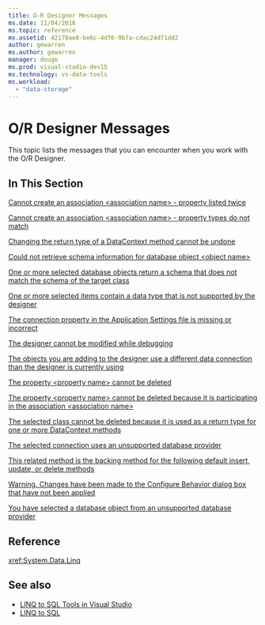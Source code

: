 ```yaml
---
title: O-R Designer Messages
ms.date: 11/04/2016
ms.topic: reference
ms.assetid: 42178ae8-be6c-4df6-9b7a-cdac24d71dd2
author: gewarren
ms.author: gewarren
manager: douge
ms.prod: visual-studio-dev15
ms.technology: vs-data-tools
ms.workload:
  - "data-storage"
---
```

# O/R Designer Messages

This topic lists the messages that you can encounter when you work with the O/R Designer.

## In This Section

 [Cannot create an association \<association name> - property listed twice](../data-tools/cannot-create-an-association-association-name-property-listed-twice.md)

 [Cannot create an association \<association name> - property types do not match](../data-tools/cannot-create-an-association-association-name-property-types-do-not-match.md)

 [Changing the return type of a DataContext method cannot be undone](../data-tools/changing-the-return-type-of-a-datacontext-method-cannot-be-undone.md)

 [Could not retrieve schema information for database object \<object name>](../data-tools/could-not-retrieve-schema-information-for-database-object-object-name.md)

 [One or more selected database objects return a schema that does not match the schema of the target class](../data-tools/one-or-more-selected-database-objects-return-a-schema-that-does-not-match-the-schema-of-the-target-class.md)

 [One or more selected items contain a data type that is not supported by the designer](../data-tools/one-or-more-selected-items-contain-a-data-type-that-is-not-supported-by-the-designer.md)

 [The connection property in the Application Settings file is missing or incorrect](../data-tools/the-connection-property-in-the-application-settings-file-is-missing-or-incorrect.md)

 [The designer cannot be modified while debugging](../data-tools/the-designer-cannot-be-modified-while-debugging.md)

 [The objects you are adding to the designer use a different data connection than the designer is currently using](../data-tools/the-objects-you-are-adding-to-the-designer-use-a-different-data-connection-than-the-designer-is-currently-using.md)

 [The property \<property name> cannot be deleted](../data-tools/the-property-property-name-cannot-be-deleted.md)

 [The property \<property name> cannot be deleted because it is participating in the association \<association name>](../data-tools/the-property-property-name-cannot-be-deleted-because-it-is-participating-in-the-association-association-name.md)

 [The selected class cannot be deleted because it is used as a return type for one or more DataContext methods](../data-tools/the-selected-class-cannot-be-deleted-because-it-is-used-as-a-return-type-for-one-or-more-datacontext-methods.md)

 [The selected connection uses an unsupported database provider](../data-tools/the-selected-connection-uses-an-unsupported-database-provider.md)

 [This related method is the backing method for the following default insert, update, or delete methods](../data-tools/this-related-method-is-the-backing-method-for-the-following-default-insert-update-or-delete-methods.md)

 [Warning. Changes have been made to the Configure Behavior dialog box that have not been applied](../data-tools/warning-changes-have-been-made-to-the-configure-behavior-dialog-box-that-have-not-been-applied.md)

 [You have selected a database object from an unsupported database provider](../data-tools/you-have-selected-a-database-object-from-an-unsupported-database-provider.md)

## Reference

<xref:System.Data.Linq>

## See also

- [LINQ to SQL Tools in Visual Studio](../data-tools/linq-to-sql-tools-in-visual-studio2.md)
- [LINQ to SQL](/dotnet/framework/data/adonet/sql/linq/index)